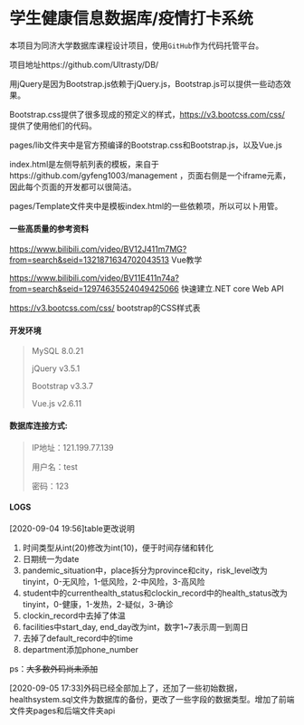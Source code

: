 # 学生健康信息数据库/疫情打卡系统

本项目为同济大学数据库课程设计项目，使用`GitHub`作为代码托管平台。

项目地址https://github.com/Ultrasty/DB/

用jQuery是因为Bootstrap.js依赖于jQuery.js，Bootstrap.js可以提供一些动态效果。

Bootstrap.css提供了很多现成的预定义的样式，https://v3.bootcss.com/css/ 提供了使用他们的代码。

pages/lib文件夹中是官方预编译的Bootstrap.css和Bootstrap.js，以及Vue.js

index.html是左侧导航列表的模板，来自于https://github.com/gyfeng1003/management ，页面右侧是一个iframe元素，因此每个页面的开发都可以很简洁。

pages/Template文件夹中是模板index.html的一些依赖项，所以可以卜用管。

#### 一些高质量的参考资料

https://www.bilibili.com/video/BV12J411m7MG?from=search&seid=1321871634702043513 Vue教学

https://www.bilibili.com/video/BV11E411n74a?from=search&seid=12974635524049425066 快速建立.NET core Web API

https://v3.bootcss.com/css/ bootstrap的CSS样式表


#### 开发环境
> MySQL 8.0.21
>
> jQuery v3.5.1
>
> Bootstrap v3.3.7
>
> Vue.js v2.6.11

#### 数据库连接方式:

> IP地址：121.199.77.139
> 
> 用户名：test
> 
> 密码：123



#### LOGS

[2020-09-04 19:56]table更改说明

1. 时间类型从int(20)修改为int(10)，便于时间存储和转化
1. 日期统一为date
1. pandemic_situation中，place拆分为province和city，risk_level改为tinyint，0-无风险，1-低风险，2-中风险，3-高风险
1. student中的currenthealth_status和clockin_record中的health_status改为tinyint，0-健康，1-发热，2-疑似，3-确诊
1. clockin_record中去掉了体温
1. facilities中start_day, end_day改为int，数字1~7表示周一到周日
1. 去掉了default_record中的time
1. department添加phone_number

ps：~~大多数外码尚未添加~~  

[2020-09-05 17:33]外码已经全部加上了，还加了一些初始数据，healthsystem.sql文件为数据库的备份，更改了一些字段的数据类型。增加了前端文件夹pages和后端文件夹api
